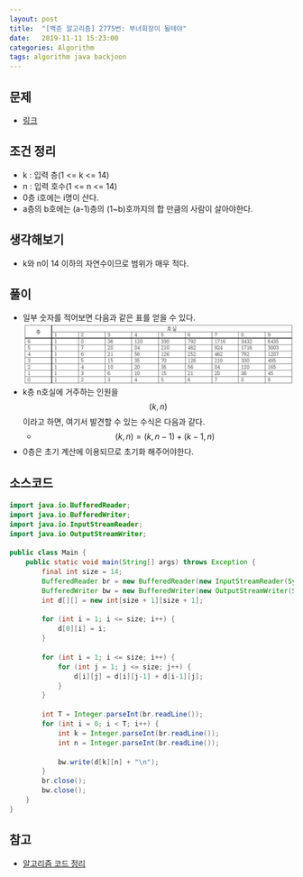 ```yaml
---
layout: post
title:  "[백준 알고리즘] 2775번: 부녀회장이 될테야"
date:   2019-11-11 15:23:00
categories: Algorithm
tags: algorithm java backjoon
---
```


## 문제
- [링크](https://www.acmicpc.net/problem/2775)

## 조건 정리
- k : 입력 층(1 <= k <= 14)
- n : 입력 호수(1 <= n <= 14)
- 0층 i호에는 i명이 산다.
- a층의 b호에는 (a-1)층의 (1~b)호까지의 합 만큼의 사람이 살아야한다.

## 생각해보기
- k와 n이 14 이하의 자연수이므로 범위가 매우 적다.

## 풀이
- 일부 숫자를 적어보면 다음과 같은 표를 얻을 수 있다.
![](https://github.com/ByoungJoonIm/ByoungJoonIm.github.io/blob/master/captures/2019-11-11-baekjoon-2775-001.jpg?raw=true)
- k층 n호실에 거주하는 인원을 $$(k, n)$$이라고 하면, 여기서 발견할 수 있는 수식은 다음과 같다.
  - $$(k, n) = (k, n - 1) + (k - 1, n)$$
- 0층은 초기 계산에 이용되므로 초기화 해주어야한다.

## 소스코드
```java
import java.io.BufferedReader;
import java.io.BufferedWriter;
import java.io.InputStreamReader;
import java.io.OutputStreamWriter;

public class Main {
	public static void main(String[] args) throws Exception {
		final int size = 14;
		BufferedReader br = new BufferedReader(new InputStreamReader(System.in));
		BufferedWriter bw = new BufferedWriter(new OutputStreamWriter(System.out));
		int d[][] = new int[size + 1][size + 1];
		
		for (int i = 1; i <= size; i++) {
			d[0][i] = i;
		}
		
		for (int i = 1; i <= size; i++) {
			for (int j = 1; j <= size; j++) {
				d[i][j] = d[i][j-1] + d[i-1][j];
			}
		}
		
		int T = Integer.parseInt(br.readLine());
		for (int i = 0; i < T; i++) {
			int k = Integer.parseInt(br.readLine());
			int n = Integer.parseInt(br.readLine());
			
			bw.write(d[k][n] + "\n");	
		}
		br.close();
		bw.close();
	}
}
```

## 참고
- [알고리즘 코드 정리](https://github.com/ByoungJoonIm/Algorithm_Practice)
